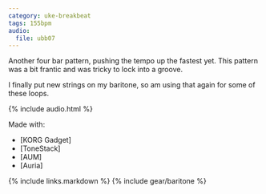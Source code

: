 ```yaml
---
category: uke-breakbeat
tags: 155bpm
audio:
  file: ubb07
---
```

Another four bar pattern, pushing the tempo up the fastest yet. This pattern was a bit frantic and was tricky to lock into a groove.

I finally put new strings on my baritone, so am using that again for some of these loops.

{% include audio.html %}

Made with:

* [KORG Gadget]
* [ToneStack]
* [AUM]
* [Auria]

{% include links.markdown %}
{% include gear/baritone %}
